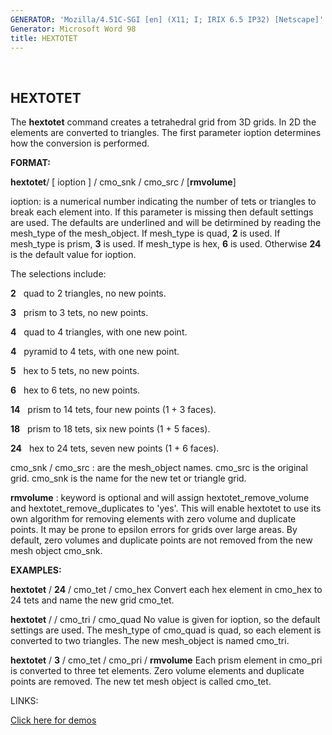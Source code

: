 ```yaml
---
GENERATOR: 'Mozilla/4.51C-SGI [en] (X11; I; IRIX 6.5 IP32) [Netscape]'
Generator: Microsoft Word 98
title: HEXTOTET
---
```


 

HEXTOTET
--------

 The **hextotet** command creates a tetrahedral grid from 3D grids. In
 2D the elements are converted to triangles. The first parameter
 ioption determines how the conversion is performed.



**FORMAT:**

 **hextotet**/ [ ioption ] / cmo\_snk / cmo\_src / [**rmvolume**]

ioption: is a numerical number indicating the number of tets or
triangles to break each element into. If this parameter is missing then
default settings are used. The defaults are underlined and will be
detirmined by reading the mesh\_type of the mesh\_object. If mesh\_type
is quad, **2** is used. If mesh\_type is prism, **3** is used. If
mesh\_type is hex, **6** is used. Otherwise **24** is the default value
for ioption.

The selections include:

 **2**   quad to 2 triangles, no new points.

 **3**   prism to 3 tets, no new points.

 **4**   quad to 4 triangles, with one new point.

 **4**   pyramid to 4 tets, with one new point.

 **5**   hex to 5 tets, no new points.

 **6**   hex to 6 tets, no new points.

 **14**   prism to 14 tets, four new points (1 + 3 faces).

 **18**   prism to 18 tets, six new points (1 + 5 faces).

 **24**   hex to 24 tets, seven new points (1 + 6 faces).


cmo\_snk / cmo\_src : are the mesh\_object names. cmo\_src is the
original grid. cmo\_snk is the name for the new tet or triangle grid.

**rmvolume** : keyword is optional and will assign
hextotet\_remove\_volume and hextotet\_remove\_duplicates to 'yes'. This
will enable hextotet to use its own algorithm for removing elements with
zero volume and duplicate points. It may be prone to epsilon errors for
grids over large areas. By default, zero volumes and duplicate points
are not removed from the new mesh object cmo\_snk.




**EXAMPLES:**

 **hextotet** / **24** / cmo\_tet / cmo\_hex
 Convert each hex element in cmo\_hex to 24 tets and name the new grid
 cmo\_tet.
 

 **hextotet** / / cmo\_tri / cmo\_quad
 No value is given for ioption, so the default settings are used. The
 mesh\_type of cmo\_quad is quad, so each element is converted to two
 triangles. The new mesh\_object is named cmo\_tri.
 

 **hextotet** / **3** / cmo\_tet / cmo\_pri / **rmvolume**
 Each prism element in cmo\_pri is converted to three tet elements.
 Zero volume elements and duplicate points are removed. The new tet
 mesh object is called cmo\_tet.
 



LINKS:

 [Click here for demos](demos/hextotet/test/md/main_hextet.md)




